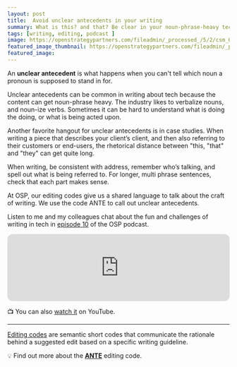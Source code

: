 ```yaml
---
layout: post
title:  Avoid unclear antecedents in your writing
summary: What is this? and that? Be clear in your noun-phrase-heavy tech writing.
tags: [writing, editing, podcast ]
image: https://openstrategypartners.com/fileadmin/_processed_/5/2/csm_OSP_CODE_ANTE_title_card_image_4808d0bb4c.png
featured_image_thumbnail: https://openstrategypartners.com/fileadmin/_processed_/5/2/csm_OSP_CODE_ANTE_title_card_image_4808d0bb4c.png
featured_image: 
---
```



An **unclear antecedent** is what happens when you can't tell which noun a pronoun is supposed to stand in for. 

Unclear antecedents can be common in writing about tech because the content can get noun-phrase heavy. The industry likes to verbalize nouns, and noun-ize verbs. 
Sometimes it can be hard to understand what is doing the doing, or what is being acted upon. 

Another favorite hangout for unclear antecedents is in case studies. When writing a piece that describes your client’s client, and then also referring to their customers or end-users, the rhetorical distance 
between "this, "that" and "they" can get quite long.

When writing, be consistent with address, remember who’s talking, and spell out what is being referred to. For longer, multi phrase sentences, check that each 
part makes sense.

At OSP, our editing codes give us a shared language to talk about the craft of writing. We use the code ANTE to call out unclear antecedents. 

Listen to me and my colleagues chat about the fun and challenges of writing in tech in [episode 10](https://open.spotify.com/episode/3IlVqJwfyZzdaCyfrzXdQQ?si=fb92947fdd704ba4) 
of the OSP podcast.

<iframe style="border-radius:12px" src="https://open.spotify.com/embed/episode/3IlVqJwfyZzdaCyfrzXdQQ?utm_source=generator" width="100%" height="152" frameBorder="0" allowfullscreen="" 
  allow="autoplay; clipboard-write; encrypted-media; fullscreen; picture-in-picture" loading="lazy"></iframe>


📺 You can also [watch it](https://youtu.be/2psKeQIAkr0) on YouTube. 

---

[Editing codes](https://openstrategypartners.com/resources/the-osp-editing-codes/) are semantic short codes that communicate the rationale behind a suggested edit based on a specific writing guideline. 

💡 Find out more about the **[ANTE](https://openstrategypartners.com/blog/ante-the-osp-editorial-code-podcast-10/)** editing code.

